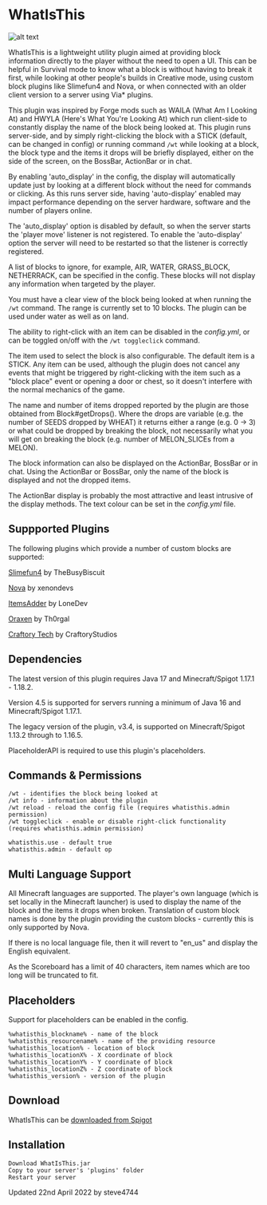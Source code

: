 # WhatIsThis

![alt text](https://user-images.githubusercontent.com/6975392/106388678-9858b180-63d7-11eb-9941-91aaa0ef6fc2.png "WhatIsThis by steve4744")

WhatIsThis is a lightweight utility plugin aimed at providing block information directly to the player without the need to open a UI. This can be helpful in Survival mode to know what a block is without having to break it first, while looking at other people's builds in Creative mode, using custom block plugins like Slimefun4 and Nova, or when connected with an older client version to a server using Via* plugins.

This plugin was inspired by Forge mods such as WAILA (What Am I Looking At) and HWYLA (Here's What You're Looking At) which run client-side to constantly display the name of the block being looked at. This plugin runs server-side, and by simply right-clicking the block with a STICK (default, can be changed in config) or running command `/wt` while looking at a block, the block type and the items it drops will be briefly displayed, either on the side of the screen, on the BossBar, ActionBar or in chat.

By enabling 'auto_display' in the config, the display will automatically update just by looking at a different block without the need for commands or clicking. As this runs server side, having 'auto-display' enabled may impact performance depending on the server hardware, software and the number of players online.

The 'auto_display' option is disabled by default, so when the server starts the 'player move' listener is not registered. To enable the 'auto-display' option the server will need to be restarted so that the listener is correctly registered.

A list of blocks to ignore, for example, AIR, WATER, GRASS_BLOCK, NETHERRACK, can be specified in the config. These blocks will not display any information when targeted by the player.

You must have a clear view of the block being looked at when running the `/wt` command. The range is currently set to 10 blocks. The plugin can be used under water as well as on land.

The ability to right-click with an item can be disabled in the _config.yml_, or can be toggled on/off with the `/wt toggleclick` command.

The item used to select the block is also configurable. The default item is a STICK. Any item can be used, although the plugin does not cancel any events that might be triggered by right-clicking with the item such as a "block place" event or opening a door or chest, so it doesn't interfere with the normal mechanics of the game.

The name and number of items dropped reported by the plugin are those obtained from Block#getDrops(). Where the drops are variable (e.g. the number of SEEDS dropped by WHEAT) it returns either a range (e.g. 0 -> 3) or what could be dropped by breaking the block, not necessarily what you will get on breaking the block (e.g. number of MELON_SLICEs from a MELON).

The block information can also be displayed on the ActionBar, BossBar or in chat. Using the ActionBar or BossBar, only the name of the block is displayed and not the dropped items.

The ActionBar display is probably the most attractive and least intrusive of the display methods. The text colour can be set in the _config.yml_ file.

## Suppported Plugins

The following plugins which provide a number of custom blocks are supported:

[Slimefun4](https://github.com/Slimefun/Slimefun4/ "Slimefun4") by TheBusyBiscuit

[Nova](https://github.com/xenondevs/Nova/ "Nova") by xenondevs

[ItemsAdder](https://www.spigotmc.org/resources/%E2%9C%85must-have%E2%9C%85-itemsadder%E2%9C%A8custom-items-huds-guis-mobs-3dmodels-emojis-blocks-wings-hats-liquids.73355/ "ItemsAdder") by LoneDev

[Oraxen](https://github.com/oraxen/oraxen/ "Oraxen") by Th0rgal

[Craftory Tech](https://www.spigotmc.org/resources/craftory-tech.81151/ "Craftory Tech") by CraftoryStudios

## Dependencies
The latest version of this plugin requires Java 17 and Minecraft/Spigot 1.17.1 - 1.18.2.

Version 4.5 is supported for servers running a minimum of Java 16 and Minecraft/Spigot 1.17.1.

The legacy version of the plugin, v3.4, is supported on Minecraft/Spigot 1.13.2 through to 1.16.5.

PlaceholderAPI is required to use this plugin's placeholders.

## Commands & Permissions
```
/wt - identifies the block being looked at
/wt info - information about the plugin
/wt reload - reload the config file (requires whatisthis.admin permission)
/wt toggleclick - enable or disable right-click functionality (requires whatisthis.admin permission)
```
```
whatisthis.use - default true
whatisthis.admin - default op
```

## Multi Language Support
All Minecraft languages are supported. The player's own language (which is set locally in the Minecraft launcher) is used to display the name of the block and the items it drops when broken. Translation of custom block names is done by the plugin providing the custom blocks - currently this is only supported by Nova.

If there is no local language file, then it will revert to "en_us" and display the English equivalent.

As the Scoreboard has a limit of 40 characters, item names which are too long will be truncated to fit.


## Placeholders
Support for placeholders can be enabled in the config.
```
%whatisthis_blockname% - name of the block
%whatisthis_resourcename% - name of the providing resource
%whatisthis_location% - location of block
%whatisthis_locationX% - X coordinate of block
%whatisthis_locationY% - Y coordinate of block
%whatisthis_locationZ% - Z coordinate of block
%whatisthis_version% - version of the plugin
```
    
## Download
WhatIsThis can be [downloaded from Spigot](https://www.spigotmc.org/resources/whatisthis-identify-the-block-you-are-looking-at.65050/ "WhatIsThis by steve4744")

## Installation

    Download WhatIsThis.jar
    Copy to your server's 'plugins' folder
    Restart your server



Updated 22nd April 2022 by steve4744
